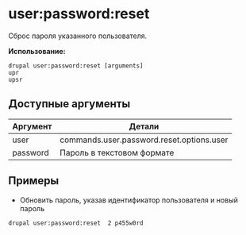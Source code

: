 # user:password:reset
Сброс пароля указанного пользователя.

**Использование:**
```
drupal user:password:reset [arguments]
upr
upsr
```

## Доступные аргументы
Аргумент | Детали
---------|-------------
user | commands.user.password.reset.options.user
password | Пароль в текстовом формате

## Примеры
* Обновить пароль, указав идентификатор пользователя и новый пароль
```
drupal user:password:reset  2 p455w0rd
```
